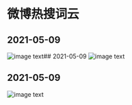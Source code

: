 
# 微博热搜词云  

## 2021-05-09
![image text](https://github.com/vmp65l3/weibo-hotrank/blob/master/2021-05-09.jpg)## 2021-05-09
![image text](https://github.com/vmp65l3/weibo-hotrank/blob/master/2021-05-09.jpg)
## 2021-05-09
![image text](https://github.com/vmp65l3/weibo-hotrank/blob/master/2021-05-09.jpg)